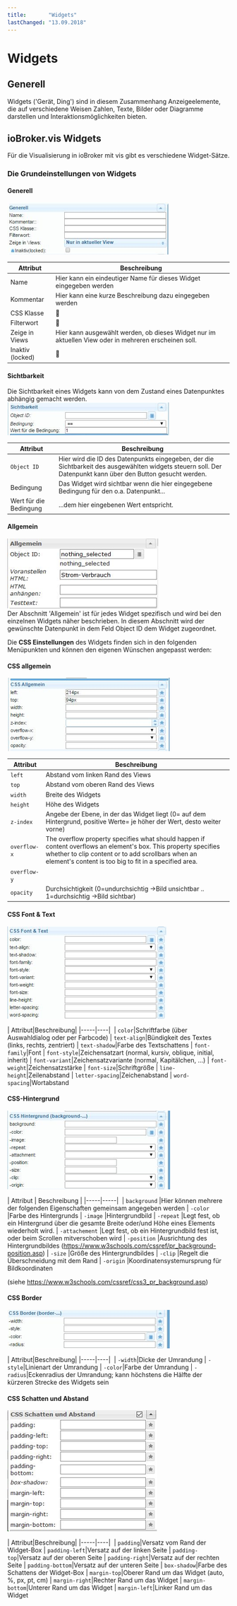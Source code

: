 ```yaml
---
title:       "Widgets"
lastChanged: "13.09.2018"
---
```

# Widgets

## Generell

Widgets ('Gerät, Ding') sind in diesem Zusammenhang Anzeigeelemente, die auf verschiedene Weisen 
Zahlen, Texte, Bilder oder Diagramme darstellen und Interaktionsmöglichkeiten bieten.

## ioBroker.vis Widgets

Für die Visualisierung in ioBroker mit vis gibt es verschiedene Widget-Sätze.

### Die Grundeinstellungen von Widgets
 
#### Generell

![001_Widget_Generell](media/vis_widgets_001_Widget_Generell.jpg)  

| Attribut|Beschreibung|
|-----|----|
| Name|Hier kann ein eindeutiger Name für dieses Widget eingegeben werden
| Kommentar|Hier kann eine kurze Beschreibung dazu eingegeben werden
| CSS Klasse|:construction:
| Filterwort|:construction:
| Zeige in Views|Hier kann ausgewählt werden, ob dieses Widget nur im aktuellen View oder in mehreren erscheinen soll.
| Inaktiv (locked)|:construction:

#### Sichtbarkeit

Die Sichtbarkeit eines Widgets kann von dem Zustand eines Datenpunktes abhängig gemacht werden.  
![002_Widget_Sichtbarkeit](media/vis_widgets-2_002_Widget_Sichtbarkeit.jpg)  


| Attribut|Beschreibung|
|----|----|
| `Object ID`|Hier wird die ID des Datenpunkts eingegeben, der die Sichtbarkeit des ausgewählten widgets steuern soll. Der Datenpunkt kann über den Button gesucht werden.
| Bedingung|Das Widget wird sichtbar wenn die hier eingegebene Bedingung für den o.a. Datenpunkt...
| Wert für die Bedingung|...dem hier eingebenen Wert entspricht.

#### Allgemein

![](media/vis_widgets_003_Widget_Allgemein.jpg)  
Der Abschnitt 'Allgemein' ist für jedes Widget spezifisch 
und wird bei den einzelnen Widgets näher beschrieben. 
In diesem Abschnitt wird der gewünschte Datenpunkt in dem Feld Object ID dem Widget zugeordnet.  

Die **CSS Einstellungen** des Widgets finden sich in den folgenden Menüpunkten 
und können den eigenen Wünschen angepasst werden:

#### CSS allgemein
![](media/vis_widgets_004_CSS_allgemein.jpg)  

| Attribut|Beschreibung|
|-----|----|
| `left`|Abstand vom linken Rand des Views
| `top`|Abstand vom oberen Rand des Views
| `width`|Breite des Widgets
| `height`|Höhe des Widgets
| `z-index`|Angebe der Ebene, in der das Widget liegt (0= auf dem Hintergrund, positive Werte= je höher der Wert, desto weiter vorne)
| `overflow-x`|The overflow property specifies what should happen if content overflows an element's box. This property specifies whether to clip content or to add scrollbars when an element's content is too big to fit in a specified area.
| `overflow-y`|
| `opacity`|Durchsichtigkeit  (0=undurchsichtig ->Bild unsichtbar .. 1=durchsichtig ->Bild sichtbar)

#### CSS Font & Text

![005_CSS_Font_Text](media/vis_widgets_005_CSS_Font_Text.jpg)  

| Attribut|Beschreibung|
|-----|----| 
| `color`|Schriftfarbe  (über Auswahldialog oder per Farbcode)
| `text-align`|Bündigkeit des Textes (links, rechts, zentriert)
| `text-shadow`|Farbe des Textschattens
| `font-family`|Font
| `font-style`|Zeichensatzart (normal, kursiv, oblique, initial, inherit)
| `font-variant`|Zeichensatzvariante (normal, Kapitälchen, ...)
| `font-weight`|Zeichensatzstärke
| `font-size`|Schriftgröße
| `line-height`|Zeilenabstand
| `letter-spacing`|Zeichenabstand
| `word-spacing`|Wortabstand

#### CSS-Hintergrund

![006_CSS_Hintergrund](media/vis_widgets_006_CSS_Hintergrund.jpg)  

| Attribut | Beschreibung |
|-----|-----| 
| `background` |Hier können mehrere der folgenden Eigenschaften gemeinsam angegeben werden
| `-color` |Farbe des Hintergrunds
| `-image` |Hintergrundbild
| `-repeat` |Legt fest, ob ein Hintergrund über die gesamte Breite oder/und Höhe eines Elements wiederholt wird.
| `-attachement` |Legt fest, ob ein Hintergrundbild fest ist, oder beim Scrollen mitverschoben wird
| `-position` |Ausrichtung des Hintergrundbildes (https://www.w3schools.com/cssref/pr_background-position.asp)
| `-size` |Größe des Hintergrundbildes
| `-clip` |Regelt die Überschneidung mit dem Rand
| `-origin` |Koordinatensystemursprung für Bildkoordinaten

(siehe https://www.w3schools.com/cssref/css3_pr_background.asp)  

#### CSS Border

![007_CSS_Border](media/vis_widgets_007_CSS_Border.jpg)  

| Attribut|Beschreibung|
|-----|----| 
| `-width`|Dicke der Umrandung
| `-style`|Linienart der Umrandung
| `-color`|Farbe der Umrandung
| `-radius`|Eckenradius der Umrandung; kann höchstens die Hälfte der kürzeren Strecke des Widgets sein

#### CSS Schatten und Abstand

![008_CSS_Schatten_Abstand](media/vis_widgets_008_CSS_Schatten_Abstand.jpg)  

| Attribut|Beschreibung|
|-----|----| 
| `padding`|Versatz vom Rand der Widget-Box
| `padding-left`|Versatz auf der linken Seite
| `padding-top`|Versatz auf der oberen Seite
| `padding-right`|Versatz auf der rechten Seite
| `padding-bottom`|Versatz auf der unteren Seite
| `box-shadow`|Farbe des Schattens der Widget-Box
| `margin-top`|Oberer Rand um das Widget (auto, %, px, pt, cm)
| `margin-right`|Rechter Rand um das Widget
| `margin-bottom`|Unterer Rand um das Widget
| `margin-left`|Linker Rand um das Widget

[185]: media/widget_images/swipe/Prev_Carousel.png
[186]: media/widget_images/swipe/Prev_Swipe.png

